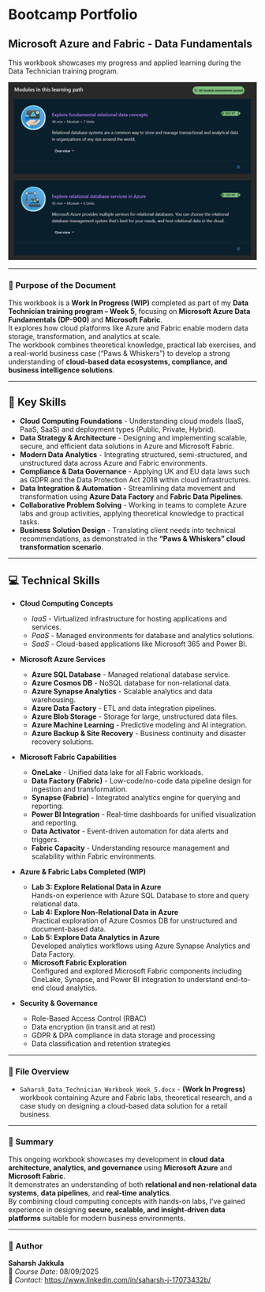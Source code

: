 # Bootcamp Portfolio
## Microsoft Azure and Fabric - Data Fundamentals


This workbook showcases my progress and applied learning during the Data Technician training program.

![](Azure1.png)

---

### 🎯 Purpose of the Document
This workbook is a **Work In Progress (WIP)** completed as part of my **Data Technician training program – Week 5**, focusing on **Microsoft Azure Data Fundamentals (DP-900)** and **Microsoft Fabric**.  
It explores how cloud platforms like Azure and Fabric enable modern data storage, transformation, and analytics at scale.  
The workbook combines theoretical knowledge, practical lab exercises, and a real-world business case (“Paws & Whiskers”) to develop a strong understanding of **cloud-based data ecosystems, compliance, and business intelligence solutions**.

---

## 🧠 Key Skills
- **Cloud Computing Foundations** - Understanding cloud models (IaaS, PaaS, SaaS) and deployment types (Public, Private, Hybrid).  
- **Data Strategy & Architecture** - Designing and implementing scalable, secure, and efficient data solutions in Azure and Microsoft Fabric.  
- **Modern Data Analytics** - Integrating structured, semi-structured, and unstructured data across Azure and Fabric environments.  
- **Compliance & Data Governance** - Applying UK and EU data laws such as GDPR and the Data Protection Act 2018 within cloud infrastructures.  
- **Data Integration & Automation** - Streamlining data movement and transformation using **Azure Data Factory** and **Fabric Data Pipelines**.  
- **Collaborative Problem Solving** - Working in teams to complete Azure labs and group activities, applying theoretical knowledge to practical tasks.  
- **Business Solution Design** - Translating client needs into technical recommendations, as demonstrated in the **“Paws & Whiskers” cloud transformation scenario**.

---

## 💻 Technical Skills
- **Cloud Computing Concepts**
  - *IaaS* - Virtualized infrastructure for hosting applications and services.  
  - *PaaS* - Managed environments for database and analytics solutions.  
  - *SaaS* - Cloud-based applications like Microsoft 365 and Power BI.  

- **Microsoft Azure Services**
  - **Azure SQL Database** - Managed relational database service.  
  - **Azure Cosmos DB** - NoSQL database for non-relational data.  
  - **Azure Synapse Analytics** - Scalable analytics and data warehousing.  
  - **Azure Data Factory** - ETL and data integration pipelines.  
  - **Azure Blob Storage** - Storage for large, unstructured data files.  
  - **Azure Machine Learning** - Predictive modeling and AI integration.  
  - **Azure Backup & Site Recovery** - Business continuity and disaster recovery solutions.  

- **Microsoft Fabric Capabilities**
  - **OneLake** - Unified data lake for all Fabric workloads.  
  - **Data Factory (Fabric)** - Low-code/no-code data pipeline design for ingestion and transformation.  
  - **Synapse (Fabric)** - Integrated analytics engine for querying and reporting.  
  - **Power BI Integration** - Real-time dashboards for unified visualization and reporting.  
  - **Data Activator** - Event-driven automation for data alerts and triggers.  
  - **Fabric Capacity** - Understanding resource management and scalability within Fabric environments.  

- **Azure & Fabric Labs Completed (WIP)**
  - **Lab 3: Explore Relational Data in Azure**  
    Hands-on experience with Azure SQL Database to store and query relational data.  
  - **Lab 4: Explore Non-Relational Data in Azure**  
    Practical exploration of Azure Cosmos DB for unstructured and document-based data.  
  - **Lab 5: Explore Data Analytics in Azure**  
    Developed analytics workflows using Azure Synapse Analytics and Data Factory.  
  - **Microsoft Fabric Exploration**  
    Configured and explored Microsoft Fabric components including OneLake, Synapse, and Power BI integration to understand end-to-end cloud analytics.

- **Security & Governance**
  - Role-Based Access Control (RBAC)  
  - Data encryption (in transit and at rest)  
  - GDPR & DPA compliance in data storage and processing  
  - Data classification and retention strategies  

---

### 📂 File Overview
- `Saharsh_Data_Technician_Workbook_Week_5.docx` - **(Work In Progress)** workbook containing Azure and Fabric labs, theoretical research, and a case study on designing a cloud-based data solution for a retail business.

---

### 🧾 Summary
This ongoing workbook showcases my development in **cloud data architecture, analytics, and governance** using **Microsoft Azure** and **Microsoft Fabric**.  
It demonstrates an understanding of both **relational and non-relational data systems**, **data pipelines**, and **real-time analytics**.  
By combining cloud computing concepts with hands-on labs, I’ve gained experience in designing **secure, scalable, and insight-driven data platforms** suitable for modern business environments.

---

### 👤 Author
**Saharsh Jakkula**  
📅 *Course Date:* 08/09/2025  
📧 *Contact:* https://www.linkedin.com/in/saharsh-j-17073432b/
